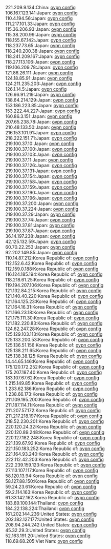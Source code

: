 221.209.9.134:China: [ovpn config](vpn/221_209_9_134.ovpn)  
106.167.123.141:Japan: [ovpn config](vpn/106_167_123_141.ovpn)  
110.4.194.56:Japan: [ovpn config](vpn/110_4_194_56.ovpn)  
111.217.101.33:Japan: [ovpn config](vpn/111_217_101_33.ovpn)  
115.36.206.93:Japan: [ovpn config](vpn/115_36_206_93.ovpn)  
115.38.200.99:Japan: [ovpn config](vpn/115_38_200_99.ovpn)  
118.155.67.142:Japan: [ovpn config](vpn/118_155_67_142.ovpn)  
118.237.73.65:Japan: [ovpn config](vpn/118_237_73_65.ovpn)  
118.240.200.38:Japan: [ovpn config](vpn/118_240_200_38.ovpn)  
118.241.209.167:Japan: [ovpn config](vpn/118_241_209_167.ovpn)  
118.27.113.106:Japan: [ovpn config](vpn/118_27_113_106.ovpn)  
119.106.209.78:Japan: [ovpn config](vpn/119_106_209_78.ovpn)  
121.86.26.111:Japan: [ovpn config](vpn/121_86_26_111.ovpn)  
124.18.85.91:Japan: [ovpn config](vpn/124_18_85_91.ovpn)  
124.211.235.203:Japan: [ovpn config](vpn/124_211_235_203.ovpn)  
126.1.14.5:Japan: [ovpn config](vpn/126_1_14_5.ovpn)  
126.66.91.219:Japan: [ovpn config](vpn/126_66_91_219.ovpn)  
138.64.214.129:Japan: [ovpn config](vpn/138_64_214_129.ovpn)  
153.186.223.85:Japan: [ovpn config](vpn/153_186_223_85.ovpn)  
153.222.44.227:Japan: [ovpn config](vpn/153_222_44_227.ovpn)  
160.86.3.151:Japan: [ovpn config](vpn/160_86_3_151.ovpn)  
207.65.238.78:Japan: [ovpn config](vpn/207_65_238_78.ovpn)  
210.48.133.50:Japan: [ovpn config](vpn/210_48_133_50.ovpn)  
216.153.101.91:Japan: [ovpn config](vpn/216_153_101_91.ovpn)  
218.222.151.71:Japan: [ovpn config](vpn/218_222_151_71.ovpn)  
219.100.37.10:Japan: [ovpn config](vpn/219_100_37_10.ovpn)  
219.100.37.100:Japan: [ovpn config](vpn/219_100_37_100.ovpn)  
219.100.37.103:Japan: [ovpn config](vpn/219_100_37_103.ovpn)  
219.100.37.11:Japan: [ovpn config](vpn/219_100_37_11.ovpn)  
219.100.37.126:Japan: [ovpn config](vpn/219_100_37_126.ovpn)  
219.100.37.131:Japan: [ovpn config](vpn/219_100_37_131.ovpn)  
219.100.37.154:Japan: [ovpn config](vpn/219_100_37_154.ovpn)  
219.100.37.158:Japan: [ovpn config](vpn/219_100_37_158.ovpn)  
219.100.37.159:Japan: [ovpn config](vpn/219_100_37_159.ovpn)  
219.100.37.190:Japan: [ovpn config](vpn/219_100_37_190.ovpn)  
219.100.37.196:Japan: [ovpn config](vpn/219_100_37_196.ovpn)  
219.100.37.200:Japan: [ovpn config](vpn/219_100_37_200.ovpn)  
219.100.37.224:Japan: [ovpn config](vpn/219_100_37_224.ovpn)  
219.100.37.29:Japan: [ovpn config](vpn/219_100_37_29.ovpn)  
219.100.37.74:Japan: [ovpn config](vpn/219_100_37_74.ovpn)  
219.100.37.81:Japan: [ovpn config](vpn/219_100_37_81.ovpn)  
219.100.37.87:Japan: [ovpn config](vpn/219_100_37_87.ovpn)  
36.14.197.238:Japan: [ovpn config](vpn/36_14_197_238.ovpn)  
42.125.132.59:Japan: [ovpn config](vpn/42_125_132_59.ovpn)  
60.70.22.253:Japan: [ovpn config](vpn/60_70_22_253.ovpn)  
92.202.149.85:Japan: [ovpn config](vpn/92_202_149_85.ovpn)  
110.14.87.212:Korea Republic of: [ovpn config](vpn/110_14_87_212.ovpn)  
112.152.6.42:Korea Republic of: [ovpn config](vpn/112_152_6_42.ovpn)  
112.159.0.188:Korea Republic of: [ovpn config](vpn/112_159_0_188.ovpn)  
116.124.185.194:Korea Republic of: [ovpn config](vpn/116_124_185_194.ovpn)  
118.218.61.25:Korea Republic of: [ovpn config](vpn/118_218_61_25.ovpn)  
119.194.207.106:Korea Republic of: [ovpn config](vpn/119_194_207_106.ovpn)  
121.132.84.215:Korea Republic of: [ovpn config](vpn/121_132_84_215.ovpn)  
121.140.40.220:Korea Republic of: [ovpn config](vpn/121_140_40_220.ovpn)  
121.164.125.23:Korea Republic of: [ovpn config](vpn/121_164_125_23.ovpn)  
121.164.16.31:Korea Republic of: [ovpn config](vpn/121_164_16_31.ovpn)  
121.166.23.18:Korea Republic of: [ovpn config](vpn/121_166_23_18.ovpn)  
121.175.111.30:Korea Republic of: [ovpn config](vpn/121_175_111_30.ovpn)  
121.182.220.83:Korea Republic of: [ovpn config](vpn/121_182_220_83.ovpn)  
124.62.247.28:Korea Republic of: [ovpn config](vpn/124_62_247_28.ovpn)  
125.129.103.113:Korea Republic of: [ovpn config](vpn/125_129_103_113.ovpn)  
125.133.200.53:Korea Republic of: [ovpn config](vpn/125_133_200_53.ovpn)  
125.136.51.156:Korea Republic of: [ovpn config](vpn/125_136_51_156.ovpn)  
125.138.211.65:Korea Republic of: [ovpn config](vpn/125_138_211_65.ovpn)  
125.138.38.125:Korea Republic of: [ovpn config](vpn/125_138_38_125.ovpn)  
14.44.65.146:Korea Republic of: [ovpn config](vpn/14_44_65_146.ovpn)  
175.120.172.252:Korea Republic of: [ovpn config](vpn/175_120_172_252.ovpn)  
175.207.187.40:Korea Republic of: [ovpn config](vpn/175_207_187_40.ovpn)  
183.107.67.62:Korea Republic of: [ovpn config](vpn/183_107_67_62.ovpn)  
1.215.149.85:Korea Republic of: [ovpn config](vpn/1_215_149_85.ovpn)  
1.233.62.186:Korea Republic of: [ovpn config](vpn/1_233_62_186.ovpn)  
1.238.66.173:Korea Republic of: [ovpn config](vpn/1_238_66_173.ovpn)  
211.109.195.200:Korea Republic of: [ovpn config](vpn/211_109_195_200.ovpn)  
211.187.114.11:Korea Republic of: [ovpn config](vpn/211_187_114_11.ovpn)  
211.207.57.172:Korea Republic of: [ovpn config](vpn/211_207_57_172.ovpn)  
211.217.218.197:Korea Republic of: [ovpn config](vpn/211_217_218_197.ovpn)  
218.52.230.201:Korea Republic of: [ovpn config](vpn/218_52_230_201.ovpn)  
220.120.24.32:Korea Republic of: [ovpn config](vpn/220_120_24_32.ovpn)  
220.120.89.248:Korea Republic of: [ovpn config](vpn/220_120_89_248.ovpn)  
220.127.182.248:Korea Republic of: [ovpn config](vpn/220_127_182_248.ovpn)  
221.139.67.92:Korea Republic of: [ovpn config](vpn/221_139_67_92.ovpn)  
221.150.183.252:Korea Republic of: [ovpn config](vpn/221_150_183_252.ovpn)  
221.164.93.240:Korea Republic of: [ovpn config](vpn/221_164_93_240.ovpn)  
222.112.42.203:Korea Republic of: [ovpn config](vpn/222_112_42_203.ovpn)  
222.239.159.123:Korea Republic of: [ovpn config](vpn/222_239_159_123.ovpn)  
27.113.107.117:Korea Republic of: [ovpn config](vpn/27_113_107_117.ovpn)  
58.120.13.94:Korea Republic of: [ovpn config](vpn/58_120_13_94.ovpn)  
58.127.88.150:Korea Republic of: [ovpn config](vpn/58_127_88_150.ovpn)  
59.24.23.61:Korea Republic of: [ovpn config](vpn/59_24_23_61.ovpn)  
59.2.114.163:Korea Republic of: [ovpn config](vpn/59_2_114_163.ovpn)  
61.33.142.162:Korea Republic of: [ovpn config](vpn/61_33_142_162.ovpn)  
183.89.100.144:Thailand: [ovpn config](vpn/183_89_100_144.ovpn)  
184.22.138.224:Thailand: [ovpn config](vpn/184_22_138_224.ovpn)  
161.202.144.236:United States: [ovpn config](vpn/161_202_144_236.ovpn)  
202.182.127.177:United States: [ovpn config](vpn/202_182_127_177.ovpn)  
208.94.244.242:United States: [ovpn config](vpn/208_94_244_242.ovpn)  
45.32.29.3:United States: [ovpn config](vpn/45_32_29_3.ovpn)  
52.163.191.20:United States: [ovpn config](vpn/52_163_191_20.ovpn)  
118.69.68.205:Viet Nam: [ovpn config](vpn/118_69_68_205.ovpn)  
